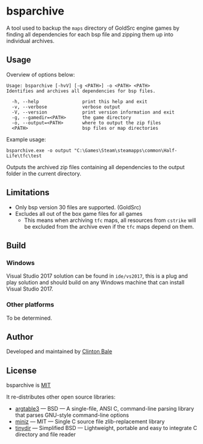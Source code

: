 # bsparchive

A tool used to backup the `maps` directory of GoldSrc engine games by
finding all dependencies for each bsp file and zipping them up into individual
archives.

## Usage

Overview of options below:

```
Usage: bsparchive [-hvV] [-g <PATH>] -o <PATH> <PATH>
Identifies and archives all dependencies for bsp files.

  -h, --help                print this help and exit
  -v, --verbose             verbose output
  -V, --version             print version information and exit
  -g, --gamedir=<PATH>      the game directory
  -o, --output=<PATH>       where to output the zip files
  <PATH>                    bsp files or map directories
```

Example usage:

`bsparchive.exe -o output "C:\Games\Steam\steamapps\common\Half-Life\tfc\test`

Outputs the archived zip files containing all dependencies to the output folder
in the current directory.

## Limitations

* Only bsp version 30 files are supported. (GoldSrc)
* Excludes all out of the box game files for all games
  * This means when archiving `tfc` maps, all resources from `cstrike` will be
    excluded from the archive even if the `tfc` maps depend on them.

## Build

### Windows

Visual Studio 2017 solution can be found in `ide/vs2017`, this is a plug and
play solution and should build on any Windows machine that can install Visual
Studio 2017.

### Other platforms

To be determined.

## Author

Developed and maintained by [Clinton Bale](https://github.com/clintonbale)

## License

bsparchive is [MIT](https://github.com/clintonbale/bsparchive/blob/master/LICENSE.md)

It re-distributes other open source libraries:

 * [argtable3](http://www.argtable.org/)
   &mdash; BSD &mdash; A single-file, ANSI C, command-line parsing library that parses GNU-style command-line options
 * [miniz](https://github.com/richgel999/miniz)
   &mdash; MIT &mdash; Single C source file zlib-replacement library
 * [tinydir](https://github.com/cxong/tinydir)
   &mdash; Simplified BSD &mdash; Lightweight, portable and easy to integrate C directory and file reader